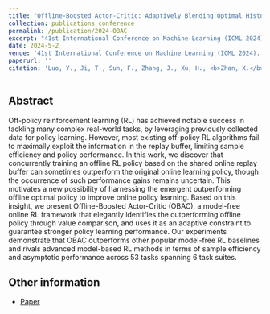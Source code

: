 ```yaml
---
title: "Offline-Boosted Actor-Critic: Adaptively Blending Optimal Historical Behaviors in Deep Off-Policy RL"
collection: publications_conference
permalink: /publication/2024-OBAC
excerpt: "41st International Conference on Machine Learning (ICML 2024)."
date: 2024-5-2
venue: '41st International Conference on Machine Learning (ICML 2024).'
paperurl: ''
citation: 'Luo, Y., Ji, T., Sun, F., Zhang, J., Xu, H., <b>Zhan, X.</b> Offline-Boosted Actor-Critic: Adaptively Blending Optimal Historical Behaviors in Deep Off-Policy RL. In the <i>41st International Conference on Machine Learning (ICML 2024)</i>.'
---
```


Abstract
---
Off-policy reinforcement learning (RL) has achieved notable success in tackling many complex real-world tasks, by leveraging previously collected data for policy learning. However, most existing off-policy RL algorithms fail to maximally exploit the information in the replay buffer, limiting sample efficiency and policy performance. In this work, we discover that concurrently training an offline RL policy based on the shared online replay buffer can sometimes outperform the original online learning policy, though the occurrence of such performance gains remains uncertain. This motivates a new possibility of harnessing the emergent outperforming offline optimal policy to improve online policy learning. Based on this insight, we present Offline-Boosted Actor-Critic (OBAC), a model-free online RL framework that elegantly identifies the outperforming offline policy through value comparison, and uses it as an adaptive constraint to guarantee stronger policy learning performance. Our experiments demonstrate that OBAC outperforms other popular model-free RL baselines and rivals advanced model-based RL methods in terms of sample efficiency and asymptotic performance across 53 tasks spanning 6 task suites.

Other information
---
* [Paper](https://openreview.net/forum?id=S3wIjUu4Ja)
